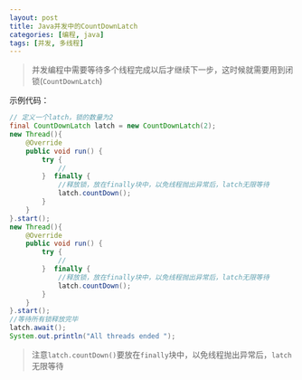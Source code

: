 ```yaml
---
layout: post
title: Java并发中的CountDownLatch
categories: [编程, java]
tags: [并发, 多线程]
---
```



> 并发编程中需要等待多个线程完成以后才继续下一步，这时候就需要用到闭锁(`CountDownLatch`)

示例代码：
```java
// 定义一个latch，锁的数量为2
final CountDownLatch latch = new CountDownLatch(2);
new Thread(){
    @Override
    public void run() {
        try {
            //
        }  finally {
            //释放锁，放在finally块中，以免线程抛出异常后，latch无限等待
            latch.countDown();
        }
    }
}.start();
new Thread(){
    @Override
    public void run() {
        try {
            //
        }  finally {
            //释放锁，放在finally块中，以免线程抛出异常后，latch无限等待
            latch.countDown();
        }
    }
}.start();
//等待所有锁释放完毕
latch.await();
System.out.println("All threads ended ");
```

> 注意`latch.countDown()`要放在`finally`块中，以免线程抛出异常后，`latch`无限等待